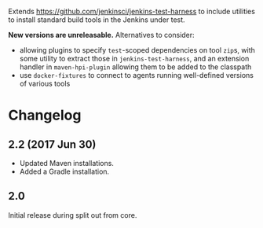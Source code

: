 Extends https://github.com/jenkinsci/jenkins-test-harness to include utilities to install standard build tools in the Jenkins under test.

**New versions are unreleasable.** Alternatives to consider:
* allowing plugins to specify `test`-scoped dependencies on tool `zip`s, with some utility to extract those in `jenkins-test-harness`, and an extension handler in `maven-hpi-plugin` allowing them to be added to the classpath
* use `docker-fixtures` to connect to agents running well-defined versions of various tools

# Changelog

## 2.2 (2017 Jun 30)

* Updated Maven installations.
* Added a Gradle installation.

## 2.0

Initial release during split out from core.
